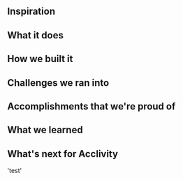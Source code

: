 ## Inspiration

## What it does

## How we built it

## Challenges we ran into

## Accomplishments that we're proud of

## What we learned

## What's next for Acclivity
'test'

